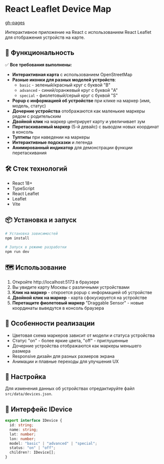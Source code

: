 # React Leaflet Device Map

[gh-pages](https://kuzz0k.github.io/DeviceMap/)

Интерактивное приложение на React с использованием React Leaflet для отображения устройств на карте.

## 🚀 Функциональность

✅ **Все требования выполнены:**

- **Интерактивная карта** с использованием OpenStreetMap
- **Разные иконки для разных моделей устройств**:
  - `basic` - зеленый/красный круг с буквой "B"
  - `advanced` - синий/оранжевый круг с буквой "A"  
  - `special` - фиолетовый/серый круг с буквой "S"
- **Popup с информацией об устройстве** при клике на маркер (имя, модель, статус)
- **Дочерние устройства** отображаются как маленькие маркеры рядом с родительским
- **Двойной клик** на маркер центрирует карту и увеличивает зум
- **Перетаскиваемый маркер** (5-й девайс) с выводом новых координат в консоль
- **Тултипы** при наведении на маркеры
- **Интерактивные подсказки** и легенда
- **Анимированный индикатор** для демонстрации функции перетаскивания

## 🛠 Стек технологий

- React 18+
- TypeScript
- React Leaflet
- Leaflet
- Vite

## 📦 Установка и запуск

```bash
# Установка зависимостей
npm install

# Запуск в режиме разработки
npm run dev
```

## 🗺️ Использование

1. Откройте http://localhost:5173 в браузере
2. Вы увидите карту Москвы с различными устройствами
3. **Клик на маркер** - откроется popup с информацией об устройстве
4. **Двойной клик на маркер** - карта сфокусируется на устройстве
5. **Перетащите фиолетовый маркер** "Draggable Sensor" - новые координаты выведутся в консоль браузера


## 🎯 Особенности реализации

- Цветовая схема маркеров зависит от модели и статуса устройства
- Статус "on" - более яркие цвета, "off" - приглушенные
- Дочерние устройства отображаются как маркеры меньшего размера
- Responsive дизайн для разных размеров экрана
- Анимации и плавные переходы для улучшения UX

## 🔧 Настройка

Для изменения данных об устройствах отредактируйте файл `src/data/devices.json`.

## 📝 Интерфейс IDevice

```typescript
export interface IDevice {
  id: string;
  name: string;
  lat: number;
  lon: number;
  model: "basic" | "advanced" | "special";
  status: "on" | "off";
  children?: IDevice[];
}
```
